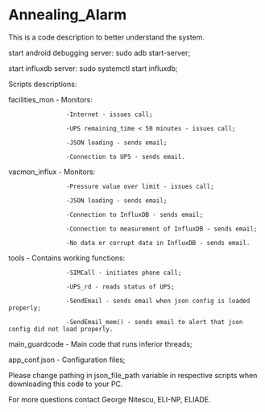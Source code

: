 # Annealing_Alarm

This is a code description to better understand the system.

start android debugging server: sudo adb start-server;

start influxdb server: sudo systemctl start influxdb;

Scripts descriptions:

facilities_mon - Monitors:

                    -Internet - issues call;

                    -UPS remaining_time < 50 minutes - issues call;

                    -JSON loading - sends email;

                    -Connection to UPS - sends email.


vacmon_influx - Monitors:

                    -Pressure value over limit - issues call;

                    -JSON loading - sends email;

                    -Connection to InfluxDB - sends email;

                    -Connection to measurement of InfluxDB - sends email;

                    -No data or corrupt data in InfluxDB - sends email.


tools - Contains working functions:

                    -SIMCall - initiates phone call;

                    -UPS_rd - reads status of UPS;

                    -SendEmail - sends email when json config is loaded properly;
                    
                    -SendEmail_mem() - sends email to alert that json config did not load properly.


main_guardcode - Main code that runs inferior threads;


app_conf.json - Configuration files;


Please change pathing in json_file_path variable in respective scripts when downloading this code to your PC.

For more questions contact George Nitescu, ELI-NP, ELIADE.